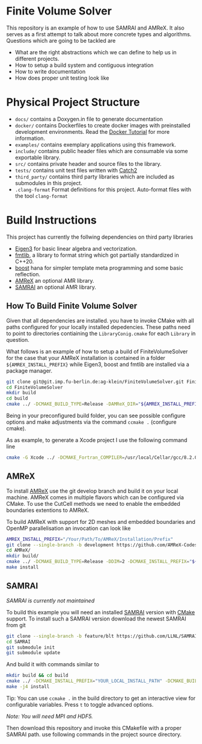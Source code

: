 # Finite Volume Solver

This repository is an example of how to use SAMRAI and AMReX. 
It also serves as a first attempt to talk about more concrete types and algorithms.
Questions which are going to be tackled are 

 * What are the right abstractions which we can define to help us in different projects.
 * How to setup a build system and contiguous integration
 * How to write documentation
 * How does proper unit testing look like

# Physical Project Structure

- `docs/` contains a Doxygen.in file to generate documentation
- `docker/` contains Dockerfiles to create docker images with preinstalled development environments. Read the [Docker Tutorial](https://git.imp.fu-berlin.de/ag-klein/FiniteVolumeSolver/tree/develop/docker) for more information. 
- `examples/` contains exemplary applications using this framework.
- `include/` contains public header files which are consumable via some exportable library.
- `src/` contains private header and source files to the library.
- `tests/` contains unit test files written with [Catch2](https://github.com/catchorg/Catch2)
- `third_party/` contains third party libraries which are included as submodules in this project.
- `.clang-format` Format definitions for this project. Auto-format files with the tool `clang-format`

# Build Instructions

This project has currently the follwing dependencies on third party libraries

- [Eigen3](https://eigen.tuxfamily.org) for basic linear algebra and vectorization.
- [fmtlib](http://fmtlib.net), a library to format string which got partially standardized in C++20.
- [boost](https://www.boost.org) hana for simpler template meta programming and some basic reflection.
- [AMReX](https://amrex-codes.github.io) an optional AMR library.
- [SAMRAI](https://github.com/LLNL/SAMRAI) an optional AMR library.

## How To Build Finite Volume Solver

Given that all dependencies are installed. you have to invoke CMake with all paths configured for your locally installed depedencies.
These paths need to point to directories contiaining the `LibraryConig.cmake` for each `Library` in question.

What follows is an example of how to setup a build of FiniteVolumeSolver for the case that your AMReX installation is contained in a folder `${AMREX_INSTALL_PREFIX}` while Eigen3, boost and fmtlib are installed via a package manager.

```bash
git clone git@git.imp.fu-berlin.de:ag-klein/FiniteVolumeSolver.git FiniteVolumeSolver/
cd FiniteVolumeSolver
mkdir build
cd build
cmake ../ -DCMAKE_BUILD_TYPE=Release -DAMReX_DIR="${AMREX_INSTALL_PREFIX}/lib/cmake/AMReX/"
```

Being in your preconfigured build folder, you can see possible configure options and make adjustments via the command `ccmake .` (configure cmake).

As as example, to generate a Xcode project I use the following command line

```bash
cmake -G Xcode ../ -DCMAKE_Fortran_COMPILER=/usr/local/Cellar/gcc/8.2.0/bin/gfortran -DAMReX_DIR=/Users/maikel/amrex/amrex2d-eb-debug/lib/cmake/AMReX/ -DCMAKE_BUILD_TYPE=Debug -DEigen3_DIR=/usr/local/Cellar/eigen/3.3.7/share/eigen3/cmake/ -DCMAKE_EXE_LINKER_FLAGS="-lgfortran -L/usr/local/Cellar/gcc/8.2.0/lib/gcc/8" -DBOOST_ROOT=/usr/local/Cellar/boost/1.69.0/ -DCMAKE_CXX_COMPILER=mpic++
```

## AMReX

To install [AMReX](https://github.com/AMReX-Codes/amrex) use the git develop branch and build it on your local machine. 
AMReX comes in multiple flavors which can be configured via CMake. To use the CutCell methods we need to enable the embedded boundaries extentions to AMReX.

To build AMReX with support for 2D meshes and embedded boundaries and OpenMP parallelisation an invocation can look like

```bash
AMREX_INSTALL_PREFIX="/Your/Path/To/AMReX/Installation/Prefix"
git clone --single-branch -b development https://github.com/AMReX-Codes/amrex AMReX/
cd AMReX/
mkdir build/
cmake ../ -DCMAKE_BUILD_TYPE=Release -DDIM=2 -DCMAKE_INSTALL_PREFIX="${AMREX_INSTALL_PREFIX}" -DENABLE_EB=ON -DENABLE_OMP=ON
make install
```

## SAMRAI

*SAMRAI is currently not maintained*

To build this example you will need an installed [SAMRAI](https://github.com/LLNL/SAMRAI) version with [CMake](https://cmake.org) support.
To install such a SAMRAI version download the newest SAMRAI from git

```bash
git clone --single-branch -b feature/blt https://github.com/LLNL/SAMRAI.git SAMRAI/
cd SAMRAI
git submodule init
git submodule update
```

And build it with commands similar to

```bash
mkdir build && cd build
cmake ../ -DCMAKE_INSTALL_PREFIX="YOUR_LOCAL_INSTALL_PATH" -DCMAKE_BUILD_TYPE="Release" -DHDF5_ROOT="YOUR_HDF5_PATH" -DENABLE_OPENMP=OFF -DCMAKE_CXX_COMPILER=mpic++
make -j4 install
```

Tip: You can use `ccmake .` in the build directory to get an interactive view for configurable variables. Press `t` to toggle advanced options.

*Note: You will need MPI and HDF5.*

Then download this repository and invoke this CMakefile with a proper SAMRAI path.
use following commands in the project source directory.


